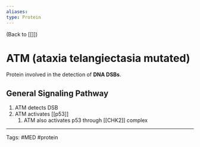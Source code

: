 ```yaml
---
aliases: 
type: Protein
---
```


(Back to [[]])

# ATM (ataxia telangiectasia mutated)

Protein involved in the detection of **DNA DSBs**.
## General Signaling Pathway
1. ATM detects DSB
2. ATM activates [[p53]]
	1. ATM also activates p53 through [[CHK2]] complex

---
Tags: #MED #protein 